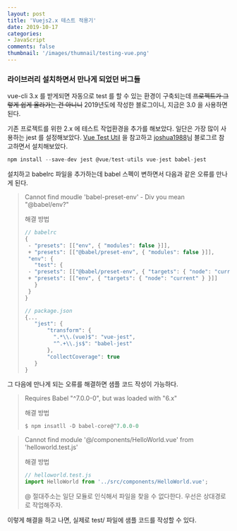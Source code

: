 ```yaml
---
layout: post
title: 'Vuejs2.x 테스트 적용기'
date: 2019-10-17
categories: 
- JavaScript
comments: false
thumbnail: '/images/thumnail/testing-vue.png'
---
```

### 라이브러리 설치하면서 만나게 되었던 버그들

vue-cli 3.x 를 받게되면 자동으로 test 를 할 수 있는 환경이 구축되는데 <span style="text-decoration: line-through">프로젝트가 그렇게 쉽게 올라가는 건 아니니</span> 2019년도에 작성한 블로그이니, 지금은 3.0 을 사용하면 된다.

기존 프로젝트를 위한 2.x 에 테스트 작업환경을 추가를 해보았다. 일단은 가장 많이 사용하는 jest 를 설정해보았다.
[Vue Test Util](https://vue-test-utils.vuejs.org) 을 참고하고 [joshua1988](https://joshua1988.github.io/vue-camp/testing/getting-started.html#%EB%B7%B0-%EC%BB%B4%ED%8F%AC%EB%84%8C%ED%8A%B8-%ED%85%8C%EC%8A%A4%ED%8A%B8-%EC%BD%94%EB%93%9C-%EC%98%88%EC%8B%9C)님 블로그르 참고하면서 설치해보았다.


```js
npm install --save-dev jest @vue/test-utils vue-jest babel-jest
```
설치하고 babelrc 파일을 추가하는데 babel 스펙이 변하면서 다음과 같은 오류를 만나게 된다.

> Cannot find moudle 'babel-preset-env' - Div you mean "@babel/env?"
>
> 해결 방법
> ```js
> // babelrc
> {
>  - "presets": [["env", { "modules": false }]],
>  + "presets": [["@babel/preset-env", { "modules": false }]],
>  "env": {
>    "test": {
>  - "presets": [["@babel/preset-env", { "targets": { "node": "current" } }]]
>  + "presets": [["env", { "targets": { "node": "current" } }]]
>    }
>  }
>}
>```
> ```js
> // package.json
> {...
>    "jest": {
>        "transform": {
>          ".*\\.(vue)$": "vue-jest",
>          "^.+\\.js$": "babel-jest"
>        },
>        "collectCoverage": true
>    }
>}
>```

그 다음에 만나게 되는 오류를 해결하면 샘플 코드 작성이 가능하다. 
> Requires Babel "^7.0.0-0", but was loaded with "6.x"
>
> 해결 방법
> ```js
> $ npm insatll -D babel-core@^7.0.0-0
> ```


> Cannot find module '@/components/HelloWorld.vue' from 'helloworld.test.js'
>
> 해결 방법
>```js
> // helloworld.test.js
> import HelloWorld from '../src/components/HelloWorld.vue';
>```
> @ 절대주소는 일단 모듈로 인식해서 파일을 찾을 수 없다한다. 우선은 상대경로로 작업해주자.


이렇게 해결을 하고 나면, 실제로 test/ 파일에 샘플 코드를 작성할 수 있다.